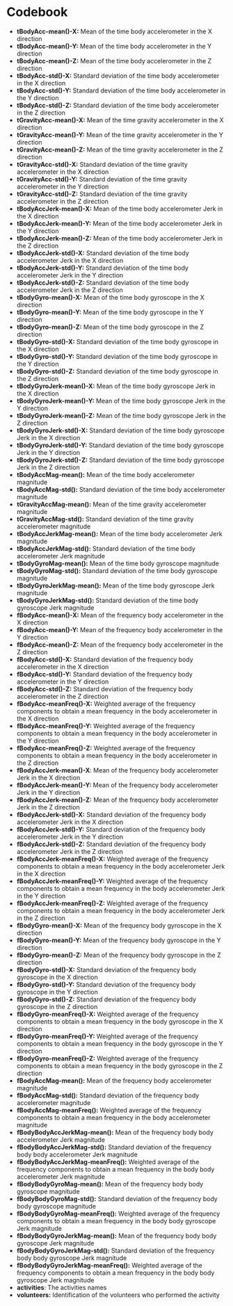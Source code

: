 Codebook
===================

 - **tBodyAcc-mean()-X:** Mean of the time body accelerometer in the X direction
 - **tBodyAcc-mean()-Y:** Mean of the time body accelerometer in the Y direction
 - **tBodyAcc-mean()-Z:** Mean of the time body accelerometer in the Z direction
 - **tBodyAcc-std()-X:** Standard deviation of the time body accelerometer in the X direction
 - **tBodyAcc-std()-Y:** Standard deviation of the time body accelerometer in the Y direction
 - **tBodyAcc-std()-Z:** Standard deviation of the time body accelerometer in the Z direction
 - **tGravityAcc-mean()-X:** Mean of the time gravity accelerometer in the X direction
 - **tGravityAcc-mean()-Y:** Mean of the time gravity accelerometer in the Y direction
 - **tGravityAcc-mean()-Z:** Mean of the time gravity accelerometer in the Z direction
 - **tGravityAcc-std()-X:** Standard deviation of the time gravity accelerometer in the X direction
 - **tGravityAcc-std()-Y:** Standard deviation of the time gravity accelerometer in the Y direction
 - **tGravityAcc-std()-Z:** Standard deviation of the time gravity accelerometer in the Z direction
 - **tBodyAccJerk-mean()-X:** Mean of the time body accelerometer Jerk in the X direction
 - **tBodyAccJerk-mean()-Y:** Mean of the time body accelerometer Jerk in the Y direction
 - **tBodyAccJerk-mean()-Z:** Mean of the time body accelerometer Jerk in the Z direction
 - **tBodyAccJerk-std()-X:** Standard deviation of the time body accelerometer Jerk in the X direction
 - **tBodyAccJerk-std()-Y:** Standard deviation of the time body accelerometer Jerk in the Y direction
 - **tBodyAccJerk-std()-Z:** Standard deviation of the time body accelerometer Jerk in the Z direction
 - **tBodyGyro-mean()-X:** Mean of the time body gyroscope in the X direction
 - **tBodyGyro-mean()-Y:** Mean of the time body gyroscope in the Y direction
 - **tBodyGyro-mean()-Z:** Mean of the time body gyroscope in the Z direction
 - **tBodyGyro-std()-X:** Standard deviation of the time body gyroscope in the X direction
 - **tBodyGyro-std()-Y:** Standard deviation of the time body gyroscope in the Y direction
 - **tBodyGyro-std()-Z:** Standard deviation of the time body gyroscope in the Z direction 
 - **tBodyGyroJerk-mean()-X:** Mean of the time body gyroscope Jerk in the X direction
 - **tBodyGyroJerk-mean()-Y:** Mean of the time body gyroscope Jerk in the Y direction
 - **tBodyGyroJerk-mean()-Z:** Mean of the time body gyroscope Jerk in the Z direction
 - **tBodyGyroJerk-std()-X:** Standard deviation of the time body gyroscope Jerk in the X direction
 - **tBodyGyroJerk-std()-Y:** Standard deviation of the time body gyroscope Jerk in the Y direction
 - **tBodyGyroJerk-std()-Z:** Standard deviation of the time body gyroscope Jerk in the Z direction
 - **tBodyAccMag-mean():** Mean of the time body accelerometer magnitude 
 - **tBodyAccMag-std():** Standard deviation of the time body accelerometer magnitude
 - **tGravityAccMag-mean():** Mean of the time gravity accelerometer magnitude
 - **tGravityAccMag-std():** Standard deviation of the time gravity accelerometer magnitude
 - **tBodyAccJerkMag-mean():** Mean of the time body accelerometer Jerk magnitude
 - **tBodyAccJerkMag-std():** Standard deviation of the time body accelerometer Jerk magnitude
 - **tBodyGyroMag-mean():** Mean of the time body gyroscope magnitude
 - **tBodyGyroMag-std():** Standard deviation of the time body gyroscope magnitude
 - **tBodyGyroJerkMag-mean():** Mean of the time body gyroscope Jerk magnitude
 - **tBodyGyroJerkMag-std():** Standard deviation of the time body gyroscope Jerk magnitude
 - **fBodyAcc-mean()-X:** Mean of the frequency body accelerometer in the X direction
 - **fBodyAcc-mean()-Y:** Mean of the frequency body accelerometer in the Y direction
 - **fBodyAcc-mean()-Z:** Mean of the frequency body accelerometer in the Z direction
 - **fBodyAcc-std()-X:** Standard deviation of the frequency body accelerometer in the X direction
 - **fBodyAcc-std()-Y:** Standard deviation of the frequency body accelerometer in the Y direction
 - **fBodyAcc-std()-Z:** Standard deviation of the frequency body accelerometer in the Z direction
 - **fBodyAcc-meanFreq()-X:** Weighted average of the frequency components to obtain a mean frequency in the body accelerometer in the X direction
 - **fBodyAcc-meanFreq()-Y:** Weighted average of the frequency components to obtain a mean frequency in the body accelerometer in the Y direction
 - **fBodyAcc-meanFreq()-Z:** Weighted average of the frequency components to obtain a mean frequency in the body accelerometer in the Z direction
 - **fBodyAccJerk-mean()-X**: Mean of the frequency body accelerometer Jerk in the X direction
 - **fBodyAccJerk-mean()-Y:** Mean of the frequency body accelerometer Jerk in the Y direction
 - **fBodyAccJerk-mean()-Z:** Mean of the frequency body accelerometer Jerk in the Z direction
 - **fBodyAccJerk-std()-X:** Standard deviation of the frequency body accelerometer Jerk in the X direction
 - **fBodyAccJerk-std()-Y:** Standard deviation of the frequency body accelerometer Jerk in the Y direction
 - **fBodyAccJerk-std()-Z:** Standard deviation of the frequency body accelerometer Jerk in the Z direction
 - **fBodyAccJerk-meanFreq()-X:** Weighted average of the frequency components to obtain a mean frequency in the body accelerometer Jerk in the X direction
 - **fBodyAccJerk-meanFreq()-Y:** Weighted average of the frequency components to obtain a mean frequency in the body accelerometer Jerk in the Y direction
 - **fBodyAccJerk-meanFreq()-Z:** Weighted average of the frequency components to obtain a mean frequency in the body accelerometer Jerk in the Z direction
 - **fBodyGyro-mean()-X:** Mean of the frequency body gyroscope in the X direction
 - **fBodyGyro-mean()-Y:** Mean of the frequency body gyroscope in the Y direction
 - **fBodyGyro-mean()-Z:** Mean of the frequency body gyroscope in the Z direction
 - **fBodyGyro-std()-X:** Standard deviation of the frequency body gyroscope in the X direction
 - **fBodyGyro-std()-Y:** Standard deviation of the frequency body gyroscope in the Y direction
 - **fBodyGyro-std()-Z:** Standard deviation of the frequency body gyroscope in the Z direction
 - **fBodyGyro-meanFreq()-X:** Weighted average of the frequency components to obtain a mean frequency in the body gyroscope in the X direction
 - **fBodyGyro-meanFreq()-Y:** Weighted average of the frequency components to obtain a mean frequency in the body gyroscope in the Y direction
 - **fBodyGyro-meanFreq()-Z:** Weighted average of the frequency components to obtain a mean frequency in the body gyroscope in the Z direction
 - **fBodyAccMag-mean():** Mean of the frequency body accelerometer magnitude
 - **fBodyAccMag-std():** Standard deviation of the frequency body accelerometer magnitude
 - **fBodyAccMag-meanFreq():** Weighted average of the frequency components to obtain a mean frequency in the body accelerometer magnitude
 - **fBodyBodyAccJerkMag-mean():** Mean of the frequency body body accelerometer Jerk magnitude
 - **fBodyBodyAccJerkMag-std():** Standard deviation of the frequency body body accelerometer Jerk magnitude 
 - **fBodyBodyAccJerkMag-meanFreq():** Weighted average of the frequency components to obtain a mean frequency in the body body accelerometer Jerk magnitude
 - **fBodyBodyGyroMag-mean():** Mean of the frequency body body gyroscope magnitude
 - **fBodyBodyGyroMag-std():** Standard deviation of the frequency body body gyroscope magnitude
 - **fBodyBodyGyroMag-meanFreq():** Weighted average of the frequency components to obtain a mean frequency in the body body gyroscope Jerk magnitude
 - **fBodyBodyGyroJerkMag-mean():** Mean of the frequency body body gyroscope Jerk magnitude
 - **fBodyBodyGyroJerkMag-std():** Standard deviation of the frequency body body gyroscope Jerk magnitude
 - **fBodyBodyGyroJerkMag-meanFreq():** Weighted average of the frequency components to obtain a mean frequency in the body body gyroscope Jerk magnitude
 - **activities**: The activities names
 - **volunteers:** Identification of the volunteers who performed the activity
  
